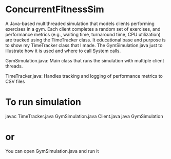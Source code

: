 # ConcurrentFitnessSim
A Java-based multithreaded simulation that models clients performing exercises in a gym. Each client completes a random set of exercises, and performance metrics (e.g., waiting time, turnaround time, CPU utilization) are tracked using the TimeTracker class.
It educational base and purpose is to show my TimeTracker class that I made. The GymSimulation.java just to illustrate how it is used and where to call System calls.

GymSimulation.java: Main class that runs the simulation with multiple client threads.

TimeTracker.java: Handles tracking and logging of performance metrics to CSV files

# To run simulation
javac TimeTracker.java GymSimulation.java Client.java
java GymSimulation

# or
You can open GymSimulation.java and run it
